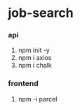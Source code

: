# job-search

### api
1. npm init -y <br>
1. npm i axios <br>
1. npm i chalk <br>

### frontend
1. npm -i parcel <br>
